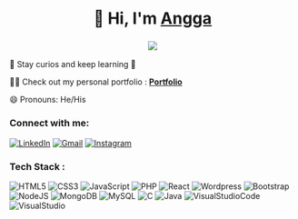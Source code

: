 <!---
- 👋 Hi, I’m @Angga-PatrioPratama
- 👀 I’m interested in ...
- 🌱 I’m currently learning ...
- 💞️ I’m looking to collaborate on ...
- 📫 How to reach me ...
--->

<!---
Angga-PatrioPratama/Angga-PatrioPratama is a ✨ special ✨ repository because its `README.md` (this file) appears on your GitHub profile.
You can click the Preview link to take a look at your changes.
--->

<p align="center">
<h1 align="center">👋 Hi, I'm <a href="" target="_blank"> Angga </a></h1>
<h3 align="center"> <img src="https://readme-typing-svg.herokuapp.com?color=0357F7&lines=Full+Stack+Developer" align="center" /> </h3>
</p>

 👀 Stay curios and keep learning 🚀

<!--  💬 Ask me about ** Backend Web Development, Node js, MongoDB** -->

 👨‍💻 Check out my personal portfolio : **<a href="https://angga-portfolio.vercel.app/" target="_blank">Portfolio</a>** 

 😄 Pronouns: He/His

<h3 align="left">Connect with me:</h3>
<div align="left">
  <a href="https://www.linkedin.com/in/angga-patrio-pratama-74b037209/"><img alt="LinkedIn" src="https://img.shields.io/badge/linkedin-%230077B5.svg?style=for-the-badge&logo=linkedin&logoColor=white"/></a>
  <a target="_blank" href="mailto:anggapatriopratama@gmail.com"><img alt="Gmail" src="https://img.shields.io/badge/Gmail-D14836?style=for-the-badge&logo=gmail&logoColor=white"/></a>
   <a target="_blank" href="https://www.instagram.com/mrappt"><img alt="Instagram" src="https://img.shields.io/badge/Instagram-E4405F?style=for-the-badge&logo=instagram&logoColor=white"/></a>
<!--   <a href=""><img alt="Telegram" src="https://img.shields.io/badge/Telegram-2CA5E0?style=for-the-badge&logo=telegram&logoColor=white" /></a> -->
</div>

<h3 align="left">Tech Stack :</h3>
<div align="left">
 <img alt="HTML5" src="https://img.shields.io/badge/html5-%23E34F26.svg?style=for-the-badge&logo=html5&logoColor=white"/>
 <img alt="CSS3" src="https://img.shields.io/badge/css3-%231572B6.svg?style=for-the-badge&logo=css3&logoColor=white"/> 
 <img alt="JavaScript" src="https://img.shields.io/badge/javascript-%23323330.svg?style=for-the-badge&logo=javascript&logoColor=%23F7DF1E"/>
 <img alt="PHP" src ="https://img.shields.io/badge/php-%23777BB4.svg?style=for-the-badge&logo=php&logoColor=white/">
 <img alt="React" src ="https://img.shields.io/badge/react-%2320232a.svg?style=for-the-badge&logo=react&logoColor=%2361DAFB/">
 <img alt="Wordpress" src ="https://img.shields.io/badge/WordPress-%23117AC9.svg?style=for-the-badge&logo=WordPress&logoColor=white/">
 <img alt="Bootstrap" src="https://img.shields.io/badge/bootstrap-%23563D7C.svg?style=for-the-badge&logo=bootstrap&logoColor=white"/>
 <img alt="NodeJS" src="https://img.shields.io/badge/node.js-%2343853D.svg?style=for-the-badge&logo=node-dot-js&logoColor=white"/>
 <!-- <img alt="ExpressJS" src="https://img.shields.io/badge/Express.js-000000?style=for-the-badge&logo=express&logoColor=white"/> -->
 <img alt="MongoDB" src ="https://img.shields.io/badge/MongoDB-4EA94B?style=for-the-badge&logo=mongodb&logoColor=white"/>
 <img alt="MySQL" src ="https://img.shields.io/badge/mysql-%2300f.svg?style=for-the-badge&logo=mysql&logoColor=white/">
 <img alt="C" src ="https://img.shields.io/badge/c-%2300599C.svg?style=for-the-badge&logo=c&logoColor=white/">
 <img alt="Java" src ="https://img.shields.io/badge/java-%23ED8B00.svg?style=for-the-badge&logo=java&logoColor=white/">
 <img alt="VisualStudioCode" src ="https://img.shields.io/badge/Visual%20Studio%20Code-0078d7.svg?style=for-the-badge&logo=visual-studio-code&logoColor=white/">
 <img alt="VisualStudio" src ="https://img.shields.io/badge/Visual%20Studio-5C2D91.svg?style=for-the-badge&logo=visual-studio&logoColor=white/">
